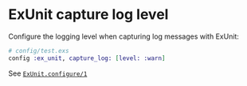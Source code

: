 # ExUnit capture log level

Configure the logging level when capturing log messages with ExUnit:

```elixir
# config/test.exs
config :ex_unit, capture_log: [level: :warn]
```

See [`ExUnit.configure/1`](https://hexdocs.pm/ex_unit/ExUnit.html#configure/1)
